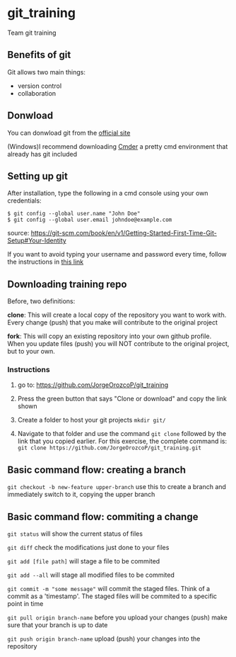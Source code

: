 # git_training
Team git training

## Benefits of git
Git allows two main things: 
- version control
- collaboration

## Donwload
You can donwload git from the [official site](https://git-scm.com/downloads)

(Windows)I recommend downloading [Cmder](https://cmder.net/) a pretty cmd environment that already has git included

## Setting up git

After installation, type the following in a cmd console using your own credentials:

```
$ git config --global user.name "John Doe"
$ git config --global user.email johndoe@example.com
```

source: https://git-scm.com/book/en/v1/Getting-Started-First-Time-Git-Setup#Your-Identity

If you  want to avoid typing your username and password every time, follow the instructions in [this link](https://help.github.com/en/articles/caching-your-github-password-in-git)

## Downloading training repo

Before, two definitions: 

**clone**: This will create a local copy of the repository you want to work with. Every change (push) that you make will contribute to the original project

**fork**: This will copy an existing repository into your own github profile. When you update files (push) you will NOT contribute to the original project, but to your own.

### Instructions
1. go to: https://github.com/JorgeOrozcoP/git_training

2. Press the green button that says "Clone or download" and copy the link shown

3. Create a folder to host your git projects `mkdir git/`

4. Navigate to that folder and use the command `git clone` followed by the link that you copied earlier. For this exercise, the complete command is: `git clone https://github.com/JorgeOrozcoP/git_training.git`

## Basic command flow: creating a branch

`git checkout -b new-feature upper-branch` use this to create a branch and immediately switch to it, copying the upper branch

## Basic command flow: commiting a change

`git status` will show the current status of files 

`git diff` check the modifications just done to your files

`git add [file path]` will stage a file to be commited

`git add --all` will stage all modified files to be commited

`git commit -m "some message"` will commit the staged files. Think of a commit as a 'timestamp'. The staged files will be commited to a specific point in time

`git pull origin branch-name` before you upload your changes (push) make sure that your branch is up to date 

`git push origin branch-name` upload (push) your changes into the repository




